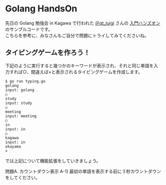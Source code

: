 # Golang HandsOn

先日の Golang 勉強会 in Kagawa で行われた [＠qt_luigi](https://twitter.com/qt_luigi) さんの [入門ハンズオン](https://speakerdeck.com/qt_luigi/ru-men-hanzuon) のサンプルコードです。  
こちらを参考に、みなさんもご自分で問題にトライしてみてくださいね。

## タイピングゲームを作ろう！

下記のように実行すると幾つかのキーワードが表示され、それと同じ単語を入力すれば○、間違えば×と表示されるタイピングゲームを作成します。

```
$ go run typing.go
golang
input: golang
○
study
input: study
○
meeting
input: meeting
○
in 
input: in
○
kagawa
input: in
okayama
×
```

では上記について機能拡張をしていきましょう。

問題A. カウントダウン表示
A-1) 最初の単語を表示する前に３秒カウントダウンをしてください。

